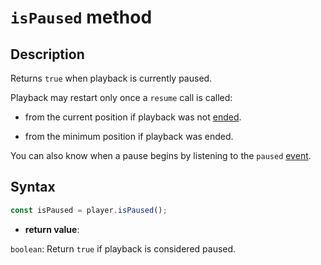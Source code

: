 # `isPaused` method

## Description

Returns `true` when playback is currently paused.

Playback may restart only once a `resume` call is called:

- from the current position if playback was not [ended](./isEnded.md).

- from the minimum position if playback was ended.

You can also know when a pause begins by listening to the `paused`
[event](../Player_Events.md).

## Syntax

```js
const isPaused = player.isPaused();
```

- **return value**:

`boolean`: Return `true` if playback is considered paused.
